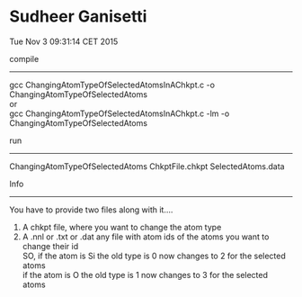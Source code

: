 # Sudheer Ganisetti  
Tue Nov  3 09:31:14 CET 2015 

compile  
********  
gcc ChangingAtomTypeOfSelectedAtomsInAChkpt.c -o ChangingAtomTypeOfSelectedAtoms  
or   
gcc ChangingAtomTypeOfSelectedAtomsInAChkpt.c -lm -o ChangingAtomTypeOfSelectedAtoms  


run  
****  
ChangingAtomTypeOfSelectedAtoms ChkptFile.chkpt SelectedAtoms.data  


Info  
****  
You have to provide two files along with it....  
1) A chkpt file, where you want to change the atom type  
2) A .nnl or .txt or .dat any file with atom ids of the atoms you want to change their id  
SO, if the atom is Si the old type is 0 now changes to 2 for the selected atoms  
    if the atom is O the old type is 1 now changes to 3 for the selected atoms  

